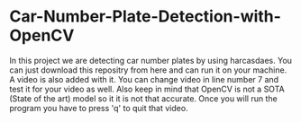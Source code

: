 # Car-Number-Plate-Detection-with-OpenCV
In this project we are detecting car number plates by using harcasdaes. You can just download this repositry from here and can run it on your machine. A video is also added with it. You can change video in line number 7 and test it for your video as well. Also keep in mind that OpenCV is not a SOTA (State of the art) model so it it is not that accurate. Once you will run the program you have to press 'q' to quit that video.

